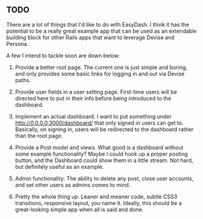 ## TODO

There are a lot of things that I'd like to do with EasyDash. I think it has the potential to be a really great example app that can be used as an extendable building block for other Rails apps that want to leverage Devise and Persona.

A few I intend to tackle soon are down below:

1. Provide a better root page. The current one is just simple and boring, and only provides some basic links for logging in and out via Devise paths.

2. Provide user fields in a user setting page. First-time users will be directed here to put in their info before being introduced to the dashboard.

3. Implement an actual dashboard. I want to put something under http://0.0.0.0:3000/dashboard/ that only signed in users can get to. Basically, on signing in, users will be redirected to the dashboard rather than the root page.

4. Provide a Post model and views. What good is a dashboard without some example functionality? Maybe I could hook up a proper posting button, and the Dashboard could show them in a little stream. Not hard, but definitely useful as an example.

5. Admin functionality: The ability to delete any post, close user accounts, and set other users as admins comes to mind.

6. Pretty the whole thing up. Leaner and meaner code, subtle CSS3 transitions, responsive layout, you name it. Ideally, this should be a great-looking simple app when all is said and done.

